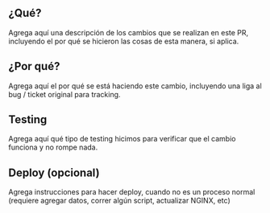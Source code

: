 ## ¿Qué?
Agrega aquí una descripción de los cambios que se realizan en este PR, incluyendo el por qué se hicieron las cosas de esta manera, si aplica.

## ¿Por qué?
Agrega aquí el por qué se está haciendo este cambio, incluyendo una liga al bug / ticket original para tracking.

## Testing
Agrega aquí qué tipo de testing hicimos para verificar que el cambio funciona y no rompe nada.

## Deploy (opcional)
Agrega instrucciones para hacer deploy, cuando no es un proceso normal (requiere agregar datos, correr algún script, actualizar NGINX, etc)

